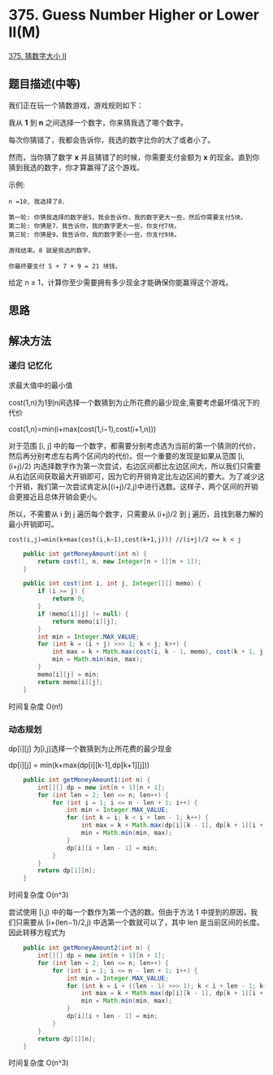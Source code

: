 
# 375. Guess Number Higher or Lower II(M)

[375. 猜数字大小 II](https://leetcode-cn.com/problems/guess-number-higher-or-lower-ii/)

## 题目描述(中等)

我们正在玩一个猜数游戏，游戏规则如下：

我从 **1** 到 **n** 之间选择一个数字，你来猜我选了哪个数字。

每次你猜错了，我都会告诉你，我选的数字比你的大了或者小了。

然而，当你猜了数字 **x** 并且猜错了的时候，你需要支付金额为 **x** 的现金。直到你猜到我选的数字，你才算赢得了这个游戏。

示例:
```
n =10, 我选择了8.

第一轮: 你猜我选择的数字是5，我会告诉你，我的数字更大一些，然后你需要支付5块。
第二轮: 你猜是7，我告诉你，我的数字更大一些，你支付7块。
第三轮: 你猜是9，我告诉你，我的数字更小一些，你支付9块。

游戏结束。8 就是我选的数字。

你最终要支付 5 + 7 + 9 = 21 块钱。
```

给定 n ≥ 1，计算你至少需要拥有多少现金才能确保你能赢得这个游戏。

## 思路

## 解决方法

### 递归 记忆化

求最大值中的最小值

cost(1,n)为1到n间选择一个数猜到为止所花费的最少现金,需要考虑最坏情况下的代价

cost(1,n)=min(i+max(cost(1,i−1),cost(i+1,n)))

对于范围 [i, j] 中的每一个数字，都需要分别考虑选为当前的第一个猜测的代价，然后再分别考虑左右两个区间内的代价。但一个重要的发现是如果从范围 [i, (i+j)/2) 内选择数字作为第一次尝试，右边区间都比左边区间大，所以我们只需要从右边区间获取最大开销即可，因为它的开销肯定比左边区间的要大。为了减少这个开销，我们第一次尝试肯定从[(i+j)/2,j)中进行选数。这样子，两个区间的开销会更接近且总体开销会更小。

所以，不需要从 i 到 j 遍历每个数字，只需要从 (i+j)/2 到 j 遍历，且找到暴力解的最小开销即可。

`cost(i,j)=min(k+max(cost(i,k−1),cost(k+1,j))) //(i+j)/2 <= k < j`

```java
    public int getMoneyAmount(int n) {
        return cost(1, n, new Integer[n + 1][n + 1]);
    }

    public int cost(int i, int j, Integer[][] memo) {
        if (i >= j) {
            return 0;
        }
        if (memo[i][j] != null) {
            return memo[i][j];
        }
        int min = Integer.MAX_VALUE;
        for (int k = (i + j) >>> 1; k < j; k++) {
            int max = k + Math.max(cost(i, k - 1, memo), cost(k + 1, j, memo));
            min = Math.min(min, max);
        }
        memo[i][j] = min;
        return memo[i][j];
    }
```

时间复杂度 O(n!)

### 动态规划

dp[i][j] 为[i,j]选择一个数猜到为止所花费的最少现金

dp[i][j] = min(k+max(dp[i][k-1],dp[k+1][j]))

```java
    public int getMoneyAmount1(int n) {
        int[][] dp = new int[n + 1][n + 1];
        for (int len = 2; len <= n; len++) {
            for (int i = 1; i <= n - len + 1; i++) {
                int min = Integer.MAX_VALUE;
                for (int k = i; k < i + len - 1; k++) {
                    int max = k + Math.max(dp[i][k - 1], dp[k + 1][i + len - 1]);
                    min = Math.min(min, max);
                }
                dp[i][i + len - 1] = min;
            }
        }
        return dp[1][n];
    }
```

时间复杂度 O(n^3)

尝试使用 [i,j) 中的每一个数作为第一个选的数。但由于方法 1 中提到的原因，我们只需要从 [i+(len−1)/2,j) 中选第一个数就可以了，其中 len 是当前区间的长度。因此转移方程式为


```java
    public int getMoneyAmount2(int n) {
        int[][] dp = new int[n + 1][n + 1];
        for (int len = 2; len <= n; len++) {
            for (int i = 1; i <= n - len + 1; i++) {
                int min = Integer.MAX_VALUE;
                for (int k = i + ((len - 1) >>> 1); k < i + len - 1; k++) {
                    int max = k + Math.max(dp[i][k - 1], dp[k + 1][i + len - 1]);
                    min = Math.min(min, max);
                }
                dp[i][i + len - 1] = min;
            }
        }
        return dp[1][n];
    }
```

时间复杂度 O(n^3)